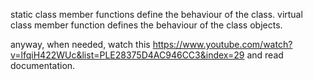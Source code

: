 static class member functions define the behaviour of the class.
virtual class member function defines the behaviour of the class objects.

anyway, when needed, watch this
https://www.youtube.com/watch?v=lfqiH422WUc&list=PLE28375D4AC946CC3&index=29
and read documentation.
